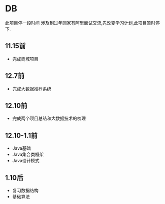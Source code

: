 # DB
此项目停一段时间
涉及到过年回家有阿里面试交流,先改变学习计划,此项目暂时停下.
## 11.15前
* 完成商城项目
## 12.7前
* 完成大数据推荐系统
## 12.10前
* 完成两个项目总结和大数据技术的梳理
## 12.10-1.1前
* Java基础
* Java集合类框架
* Java设计模式
## 1.10后
* 复习数据结构
* 基础算法

